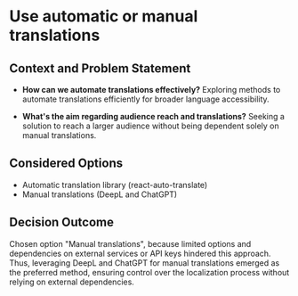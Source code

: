 # Use automatic or manual translations

## Context and Problem Statement

- **How can we automate translations effectively?**
  Exploring methods to automate translations efficiently for broader language
  accessibility.

- **What's the aim regarding audience reach and translations?**
  Seeking a solution to reach a larger audience without being dependent solely
  on manual translations.

## Considered Options

- Automatic translation library (react-auto-translate)
- Manual translations (DeepL and ChatGPT)

## Decision Outcome

Chosen option "Manual translations", because limited options and dependencies on
external services or API keys hindered this approach. Thus, leveraging DeepL
and ChatGPT for manual translations emerged as the preferred method, ensuring
control over the localization process without relying on external dependencies.
